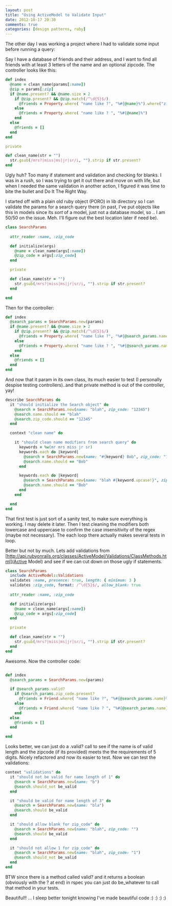 ```yaml
---
layout: post
title: "Using ActiveModel to Validate Input"
date: 2012-10-17 20:30
comments: true
categories: [design patterns, ruby]
---
```


The other day I was working a project where I had to validate some input before running a query:

Say I have a database of friends and their address, and I want to find all friends with at least 3 letters of the name and an optional zipcode. The controller looks like this:

``` ruby
def index
  @name = clean_name(params[:name])
  @zip = params[:zip] 
  if @name.present? && @name.size > 2
    if @zip.present? && @zip.match(/^\d{5}$/)
      @friends = Property.where( "name like ?", "%#{@name}%").where("zip_code = ?", @zip)
    else
      @friends = Property.where( "name like ? ", "%#{@name}%")
    end
  else
    @friends = [] 
  end
end

private

def clean_name(str = "")
  str.gsub(/mrs?|miss|ms|jr|sr/i, "").strip if str.present?
end
```

Ugly huh? Too many if statement and validation and checking for blanks. I was in a rush, so I was trying to get it out there and move on with life, but when I needed the same validation in another action, I figured it was time to bite the bullet and Do It The Right Way.

I started off with a plain old ruby object (PORO) in lib directory so I can validate the params for a search query there (in past, I've put objects like this in models since its *sort* of a model, just not a database model, so .. I am 50/50 on the issue. Meh. I'll figure out the best location later if need be).

``` ruby
class SearchParams
 
  attr_reader :name, :zip_code

  def initialize(args)
    @name = clean_name(args[:name])
    @zip_code = args[:zip_code]
  end

  private

  def clean_name(str = "")
    str.gsub(/mrs?|miss|ms|jr|sr/i, "").strip if str.present?
  end

end

```

Then for the controller:


``` ruby
def index
  @search_params = SearchParams.new(params)  
  if @name.present? && @name.size > 2
    if @zip.present? && @zip.match(/^\d{5}$/)
      @friends = Property.where( "name like ?", "%#{@search_params.name}%").where("zip_code = ?", @search_params.zip)
    else
      @friends = Property.where( "name like ? ", "%#{@search_params.name}%")
    end
  else
    @friends = [] 
  end
end


```

And now that it param in its own class, its much easier to test (I personally despise testing controllers)..and that private method is out of the controller, yay!

``` ruby
describe SearchParams do
  it "should initialize the Search object" do
    @search = SearchParams.new(name: "blah", zip_code: "12345")
    @search.name.should == "blah"
    @search.zip_code.should == "12345" 
  end

  context "clean name" do

    it "should clean name modifiers from search query" do
      keywords = %w(mr mrs miss jr sr)
      keywords.each do |keyword|
        @search = SearchParams.new(name: "#{keyword} Bob", zip_code: "12345")
        @search.name.should == "Bob"
      end     

      keywords.each do |keyword|
        @search = SearchParams.new(name: "blah #{keyword.upcase!}", zip_code: "12345")
        @search.name.should == "Bob"
      end     
    end

  end
end
```

That first test is just sort of a sanity test, to make sure everything is working. I may delete it later. Then I test cleaning the modifiers both lowercase and uppercase to confirm the case insensitivity of the regex (maybe not necessary). The each loop there actually makes several tests in loop.

Better but not by much. Lets add validations from [http://api.rubyonrails.org/classes/ActiveModel/Validations/ClassMethods.html](Active Model) and see if we can cut down on those ugly if statements.

``` ruby
class SearchParams
  include ActiveModel::Validations
  validates :name, presence: true, length: { minimum: 3 }
  validates :zip_code, format: /^\d{5}$/, allow_blank: true
 
  attr_reader :name, :zip_code

  def initialize(args)
    @name = clean_name(args[:name])
    @zip_code = args[:zip_code]
  end

  private

  def clean_name(str = "")
    str.gsub(/mrs?|miss|ms|jr|sr/i, "").strip if str.present?
  end
end
```

Awesome. Now the controller code: 

``` ruby

def index
  @search_params = SearchParams.new(params)

  if @search_params.valid?
    if @search_params.zip_code.present?
      @friends = Friend.where( "name like ?", "%#{@search_params.name}%").where("zip_code = ?", @search_params.zip_code)
    else
      @friends = Friend.where( "name like ? ", "%#{@search_params.name}%")
    end
  else
    @friends = []
  end

end
```

Looks better, we can just do a .valid? call to see if the name is of valid length and the zipcode (if its provided) meets the the requirements of 5 digits. Nicely refactored and now its easier to test. Now we can test the validations:

``` ruby
context "validations" do 
  it "should not be valid for name length of 1" do
    @search = SearchParams.new(name: "b")
    @search.should_not be_valid
  end

  it "should be valid for name length of 3" do
    @search = SearchParams.new(name: "bla")
    @search.should be_valid
  end

  it "should allow blank for zip_code" do
    @search = SearchParams.new(name: "blah", zip_code: "")
    @search.should be_valid
  end

  it "should not allow 1 for zip_code" do
    @search = SearchParams.new(name: "blah", zip_code: "1")
    @search.should_not be_valid
  end
end
```

BTW since there is a method called valid? and it returns a boolean (obviously with the ? at end) in rspec you can just do be_whatever to call that method in your tests.

Beautiful!! ... I sleep better tonight knowing I've made beautiful code :) :) :) :)